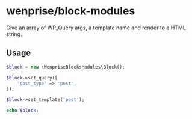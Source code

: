 # wenprise/block-modules

Give an array of WP_Query args, a template name and render to a HTML string.

## Usage

````php
$block = new \WenpriseBlocksModules\Block();

$block->set_query([
    'post_type' => 'post',
]);

$block->set_template('post');

echo $block;
````